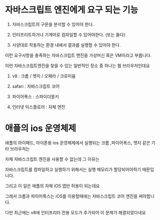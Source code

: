 # 자바스크립트 엔진에게 요구 되는 기능

1. 자바스크립트의 구문을 분석할 수 있어야 한다.

2. 인터프리트하거나 기계어로 컴파일할 수 있어야한다. (또는 둘다)

3. 사양대로 작동하는 환경 내에서 결과를 실행할 수 있어야 한다.

이런 요구사항을 충족하는 자바스크립트 엔진을 가상머신 혹은 VM이라고 부릅니다.


이런 자바스크립트엔진을 찾을 수 있는 일반적인 장소 중 하나는 웹 브라우저인데요

1. v8 : 크롬 / 엣지 / 오페라 / 크로미움

2. safari : 자바스크립트 코어

3. 파이어폭스 : 스파이더몽키

4. 인터넷 익스플로러 : 자체 엔진


# 애플의 ios 운영체제

애플의 아이패드, 아이폰용 ios 운영체제에서 실행되는 크롬 ,파이어폭스, 엣지 같은 기타 브라우저는

자체 자바스크립트 엔진을 사용할 수 없는데 그 이유는

자바스크립트를 컴파일하고 실행하기 위해서는 실행 메모리가 할당되어야하기 때문입니다.

그리고 이 일은 애플의 자체 iOS 앱만 허용이 되는데요

그래서 크롬과 파이어폭스는 iOS를 이용할때에는 자바스크립트 코어 엔진을 써야합니다.

다만 최근에는 v8에 인터프리터 전용 모드가 추가되어 이 문제가 해결되었다네요

